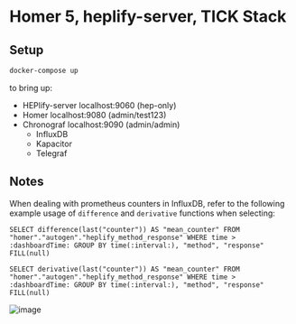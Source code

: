 Homer 5, heplify-server, TICK Stack
========

## Setup

```bash
docker-compose up
```

to bring up:  

* HEPlify-server localhost:9060 (hep-only)
* Homer localhost:9080 (admin/test123) 
* Chronograf localhost:9090 (admin/admin)
  * InfluxDB
  * Kapacitor
  * Telegraf

## Notes
When dealing with prometheus counters in InfluxDB, refer to the following example usage of `difference` and `derivative` functions when selecting:
```
SELECT difference(last("counter")) AS "mean_counter" FROM "homer"."autogen"."heplify_method_response" WHERE time > :dashboardTime: GROUP BY time(:interval:), "method", "response" FILL(null)
```
```
SELECT derivative(last("counter")) AS "mean_counter" FROM "homer"."autogen"."heplify_method_response" WHERE time > :dashboardTime: GROUP BY time(:interval:), "method", "response" FILL(null)
```

![image](https://user-images.githubusercontent.com/1423657/40862016-705d998a-65eb-11e8-8b03-e711b7b4498d.png)
